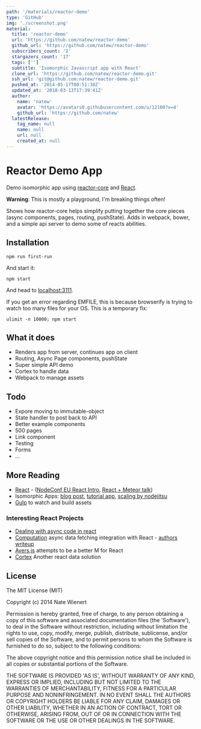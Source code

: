 ```yaml
---
path: '/materials/reactor-demo'
type: 'GitHub'
img: './screenshot.png'
material:
  title: 'reactor-demo'
  url: 'https://github.com/natew/reactor-demo'
  github_url: 'https://github.com/natew/reactor-demo'
  subscribers_count: '2'
  stargazers_count: '17'
  tags: ['']
  subtitle: 'Isomorphic Javascript app with React'
  clone_url: 'https://github.com/natew/reactor-demo.git'
  ssh_url: 'git@github.com:natew/reactor-demo.git'
  pushed_at: '2014-05-17T00:51:38Z'
  updated_at: '2018-03-13T17:39:41Z'
  author:
    name: 'natew'
    avatar: 'https://avatars0.githubusercontent.com/u/12100?v=4'
    github_url: 'https://github.com/natew'
  latestRelease:
    tag_name: null
    name: null
    url: null
    created_at: null
---
```

# Reactor Demo App

Demo isomorphic app using [reactor-core](https://github.com/natew/reactor-core) and [React](https://github.com/facebook/react).

**Warning**: This is mostly a playground, I'm breaking things often!

Shows how reactor-core helps simplify putting together the core pieces (async components, pages, routing, pushState). Adds in webpack, bower, and a simple api server to demo some of reacts abilities.

## Installation

    npm run first-run

And start it:

    npm start

And head to [localhost:3111](localhost:3111).

If you get an error regarding EMFILE, this is because browserify is trying to watch too many files for your OS. This is a temporary fix:

    ulimit -n 10000; npm start

## What it does

- Renders app from server, continues app on client
- Routing, Async Page components, pushState
- Super simple API demo
- Cortex to handle data
- Webpack to manage assets

## Todo

- Expore moving to immutable-object
- State handler to post back to API
- Better example components
- 500 pages
- Link component
- Testing
- Forms
- ...

## More Reading

- [React](http://facebook.github.io/react/) - ([NodeConf EU React Intro](https://www.youtube.com/watch?v=x7cQ3mrcKaY), [React + Meteor talk](https://www.youtube.com/watch?v=Lqcs6hPOcFw#t=3001))
- Isomorphic Apps: [blog post](http://nerds.airbnb.com/isomorphic-javascript-future-web-apps/), [tutorial app](https://github.com/spikebrehm/isomorphic-tutorial), [scaling by nodejitsu](https://blog.nodejitsu.com/scaling-isomorphic-javascript-code/)
- [Gulp](https://github.com/gulpjs/gulp) to watch and build assets

### Interesting React Projects

- [Dealing with async code in react](https://caurea.org/2014/02/04/dealing-with-asynchronous-code-in-react-components.html)
- [Computation](https://github.com/wereHamster/computation) async data fetching integration with React - [authors writeup](https://caurea.org/2014/02/04/dealing-with-asynchronous-code-in-react-components.html)
- [Avers.js](https://github.com/wereHamster/avers) attempts to be a better M for React
- [Cortex](https://github.com/mquan/cortex) Another react data solution

## License

The MIT License (MIT)

Copyright (c) 2014 Nate Wienert

Permission is hereby granted, free of charge, to any person obtaining a copy
of this software and associated documentation files (the 'Software'), to deal
in the Software without restriction, including without limitation the rights
to use, copy, modify, merge, publish, distribute, sublicense, and/or sell
copies of the Software, and to permit persons to whom the Software is
furnished to do so, subject to the following conditions:

The above copyright notice and this permission notice shall be included in
all copies or substantial portions of the Software.

THE SOFTWARE IS PROVIDED 'AS IS', WITHOUT WARRANTY OF ANY KIND, EXPRESS OR
IMPLIED, INCLUDING BUT NOT LIMITED TO THE WARRANTIES OF MERCHANTABILITY,
FITNESS FOR A PARTICULAR PURPOSE AND NONINFRINGEMENT. IN NO EVENT SHALL THE
AUTHORS OR COPYRIGHT HOLDERS BE LIABLE FOR ANY CLAIM, DAMAGES OR OTHER
LIABILITY, WHETHER IN AN ACTION OF CONTRACT, TORT OR OTHERWISE, ARISING FROM,
OUT OF OR IN CONNECTION WITH THE SOFTWARE OR THE USE OR OTHER DEALINGS IN
THE SOFTWARE.
